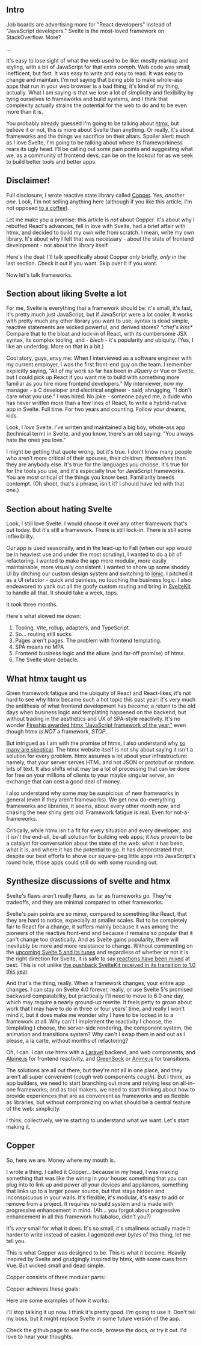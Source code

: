 ## Intro

Job boards are advertising more for "React developers" instead of "JavaScript developers." Svelte is the most-loved framework on StackOverflow. More?

...

It's easy to lose sight of what the web *used* to be like: mostly markup and styling, with a bit of JavaScript for that extra *oomph.* Web code was small; inefficent, but fast. It was easy to write and easy to read. It was easy to change and maintain. I'm not saying that being able to make whole-ass apps that run in your web browser is a bad thing; it's kind of my thing, actually. What I am saying is that we lose a lot of simplicity and flexibility by tying ourselves to frameworks and build systems, and I think that complexity actually strains the potential for the web to do and to be even more than it is.

You probably already guessed I'm going to be talking about [htmx](./), but believe it or not, this is more about Svelte than anything. Or really, it's about frameworks and the things we sacrifice on their altars. Spoiler alert: much as I love Svelte, I'm going to be talking about where its frameworkiness rears its ugly head. I'll be calling out some pain points and suggesting what we, as a community of frontend devs, can be on the lookout for as we seek to build better tools and better apps.

## Disclaimer!

Full disclosure, I wrote reactive state library called [Copper](./). Yes, *another one*. Look, I'm not selling anything here (although if you like this article, I'm not opposed [to a coffee](./)).

Let me make you a promise: this article is *not* about Copper. It's about why I rebuffed React's advances, fell in love with Svelte, had a brief affair with htmx, and decided to build my own wife from scratch. I mean, write my own library. It's about why I felt that was necessary - about the state of frontend development - not about the library itself.

Here's the deal: I'll talk specifically about Copper *only* briefly, *only* in the last section. Check it out if you want. Skip over it if you want.

Now let's talk frameworks.

## Section about liking Svelte a lot

For me, Svelte is everything that a framework should be: it's small, it's fast, it's pretty much just JavaScript, but if JavaScript were a lot cooler. It works with pretty much any other library you want to use, syntax is dead simple, reactive statements are wicked powerful, and derived stores? *\*chef's kiss\** Compare that to the bloat and lock-in of React, with its cumbersome JSX syntax, its complex tooling, and - *blech* - it's popularity and ubiquity. (Yes, I like an underdog. More on that in a bit.)

Cool story, guys, envy me: When I interviewed as a software engineer with my current employer, I was the first front-end guy on the team. I remember explicitly saying, "All of my work so far has been in JQuery or Vue or Svelte, but I could pick up React if you want me to build with something more familiar as you hire more frontend developers." My interviewer, now my manager - a C developer and electrical engineer - said, shrugging, "I don't care what you use." I was hired. No joke - someone payed me, a dude who has never written more than a few lines of React, to write a hybrid-native app in Svelte. Full time. For two years and counting. Follow your dreams, kids.

Look, I *love* Svelte. I've written and maintained a big boy, whole-ass app (technical term) in Svelte, and you know, there's an old saying: "You always hate the ones you love."

I might be getting that quote wrong, but it's true. I don't know many people who aren't more critical of their spouses, their children, *themselves* than they are anybody else. It's true for the languages you choose, it's true for for the tools you use, and it's especially true for JavaScript frameworks. You are most critical of the things you know best. Familiarity breeds contempt. (Oh shoot, that's a phrase, isn't it? I should have led with that one.)

## Section about hating Svelte

Look, I still love Svelte. I would choose it over any other framework that's out today. But it's still a framework. There is still lock-in. There is still some inflexibility.

Our app is used seasonally, and in the lead-up to Fall (when our app would be in heaviest use and under the most scrutiny), I wanted to do a bit of refactoring. I wanted to make the app more modular, more easily maintainable, more visually consistent. I wanted to shore up some shoddy UI by ditching our custom design system and switching to [Ionic](./). I pitched it as a UI refactor - quick and painless, no touching the business logic. I also endeavored to yank out all the goofy custom routing and bring in [SvelteKit](./) to handle all that. It should take a week, tops.

It took three months.

Here's what slowed me down:

1. Tooling. Vite, rollup, adapters, and TypeScript.
2. So... routing still sucks.
3. Pages aren't pages. The problem with frontend templating.
4. SPA means no MPA
5. Frontend business logic and the allure (and far-off promise) of htmx.
6. The Svelte store debacle.

## What htmx taught us

Given framework fatigue and the ubiquity of React and React-likes, it's not hard to see why htmx became such a hot topic this past year: it's very much the antithesis of what frontend development has become; a return to the old days when business logic and templating happened on the backend, but without trading in the aesthetics and UX of SPA-style reactivity. It's no wonder [Fireship awarded htmx "JavaScript framework of the year,"](./) even though htmx *is NOT* a framework, *STOP*.

But intrigued as I am with the promise of htmx, I also understand why [so many are skeptical](./). The htmx website itself is not shy about saying it isn't a solution for every problem. htmx assumes a lot about your infrastructure: namely, that your server serves HTML and not JSON or protobuf or random bits of text. It also shifts what may be a lot of processing that can be done for free on your millions of clients to your maybe singular server, an exchange that can cost a good deal of money.

I also understand why some may be suspicious of new frameworks in general (even if they aren't frameworks). We get new do-everything frameworks and libraries, it seems, about every other month now, and chasing the new shiny gets old. Framework fatigue is real. Even for not-a-frameworks.

Critically, while htmx isn't a fit for every situation and every developer; and it isn't the end-all, be-all solution for building web apps; it *has* proven to be a catalyst for conversation about the state of the web: what it has been, what it is, and where it has the potential to go. It has demonstrated that, despite our best efforts to shove our square-peg little apps into JavaScript's round hole, those apps could still do with some rounding out.

## Synthesize discussions of svelte and htmx

Svelte's flaws aren't really flaws, as far as frameworks go. They're tradeoffs, and they are minimal compared to other frameworks.

Svelte's pain points are so minor, compared to something like React, that they are hard to notice, expecially at smaller scales. But to be completely fair to React for a change, it suffers mainly because it was among the pioneers of the reactive front-end and because it remains so popular that it can't change too drastically. And as Svelte gains popularity, there will inevitably be more and more resistance to change. Without commenting on the [upcoming Svelte 5 and its runes](./) and regardless of whether or not it is the right direction for Svelte, it is safe to say [reactions have been mixed](./) at best. This is not unlike [the pushback SvelteKit received in its transition to 1.0 this year](./).

And that's the thing, really. When a framework changes, your entire app changes. I can stay on Svelte 4.0 forever, really, or use Svelte 5's promised backward compatability, but practically I'll need to move to 6.0 one day, which may require a nearly ground-up rewrite. It feels petty to groan about work that I may have to do in three or four years' time, and really I won't mind it, but it does make me wonder why I have to be locked in to a framework at all. Why can't I implement the reactivity I choose, the templating I choose, the server-side rendering, the component system, the animation and transitions system? Why can't I swap them in and out as I please, a la carte, without months of refactoring?

Oh, I can. I can use htmx with a [Laravel](./) backend, and web components, and [Alpine.js](./) for frontend reactivity, and [GreenSock]() or [Anime.js]() for transitions.

The solutions are all out there, but they're not all in one place, and they aren't all super convenient (*cough* web components *cough*). But I think, as app builders, we need to start branching out more and relying less on all-in-one frameworks; and as tool makers, we need to start thinking about how to provide experiences that are as convenient as frameworks and as flexible as libraries, but without compromizing on what should be a central feature of the web: simplicity.

I think, collectively, we're starting to understand what we want. Let's start making it.

## Copper

So, here we are. Money where my mouth is.

I wrote a thing. I called it Copper... because in my head, I was making something that was like the wiring in your house: something that you can plug into to link up and power all your devices and appliances, something that links up to a larger power source, but that stays hidden and inconspicuous in your walls. It's flexible, it's modular, it's easy to add or remove from a project. It requires no build system and is made with progressive enhancement in mind. (Ah... you forgot about progressive enhancement in all this framework hullabaloo, didn't you?)

It's *very* small for what it does. It's so small, it's smallness actually made it harder to write instead of easier. I agonized over *bytes* of this thing, let me tell you.

This is what Copper was designed to be. This is what it became. Heavily inspired by Svelte and grudgingly inspired by htmx, with some cues from Vue. But wicked small and dead simple.

Copper consists of three modular parts:

Copper achieves these goals:

Here are some examples of how it works:

I'll stop talking it up now. I think it's pretty good. I'm going to use it. Don't tell my boss, but it might replace Svelte in some future version of the app.

Check the github page to see the code, browse the docs, or try it out. I'd love to hear your thoughts.
